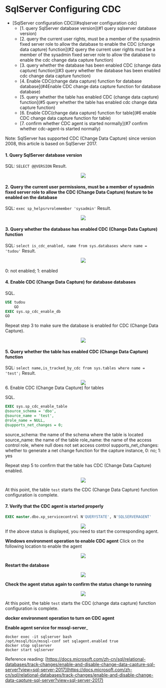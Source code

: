 # SqlServer Configuring CDC

<!-- TOC -->

- [SqlServer configuration CDC](#sqlserver configuration cdc)
    - [1. query SqlServer database version](#1 query sqlserver database version)
    - [2. query the current user rights, must be a member of the sysadmin fixed server role to allow the database to enable the CDC (change data capture) function](#2 query the current user rights must be a member of the sysadmin fixed server role to allow the database to enable the cdc change data capture function)
    - [3. query whether the database has been enabled CDC (change data capture) function](#3 query whether the database has been enabled cdc change data capture function)
    - [4. Enable CDC(change data capture) function for database database](#4Enable CDC change data capture function for database database)
    - [5. query whether the table has enabled CDC (change data capture) function](#5 query whether the table has enabled cdc change data capture function)
    - [6. Enable CDC(change data capture) function for table](#6 enable CDC change data capture function for table)
    - [7. confirm whether CDC agent is started normally](#7 confirm whether cdc-agent-is started normally)

Note: SqlServer has supported CDC (Change Data Capture) since version 2008, this article is based on SqlServer 2017.

<!-- /TOC -->

#### 1. Query SqlServer database version

SQL: `SELECT @@VERSION`
Result.

<div align=center>
  <img src="../../images/SqlserverCDC/Sqlserver1.png" />
</div>

#### 2. Query the current user permissions, must be a member of sysadmin fixed server role to allow the CDC (Change Data Capture) feature to be enabled on the database

SQL: `exec sp_helpsrvrolemember 'sysadmin'`
Result.

<div align=center>
<img src="../../images/SqlserverCDC/Sqlserver2.png" />
</div>

#### 3. Query whether the database has enabled CDC (Change Data Capture) function

SQL: `select is_cdc_enabled, name from sys.databases where name = 'tudou'`
Result.

<div align=center>
<img src="../../images/SqlserverCDC/Sqlserver3.png" />
</div>
<br/>
0: not enabled; 1: enabled

#### 4. Enable CDC (Change Data Capture) for database databases

SQL.

```sql
USE tudou
    GO  
EXEC sys.sp_cdc_enable_db  
GO  
```

Repeat step 3 to make sure the database is enabled for CDC (Change Data Capture).

<div align=center>
<img src="../../images/SqlserverCDC/Sqlserver4.png" />
</div>

#### 5. Query whether the table has enabled CDC (Change Data Capture) function

SQL: `select name,is_tracked_by_cdc from sys.tables where name = 'test';`
Result.

<div align=center>
<img src="../../images/SqlserverCDC/Sqlserver5.png" />
</div
0: not enabled; 1: enabled

#### 6. Enable CDC (Change Data Capture) for tables    

SQL.

```sql
EXEC sys.sp_cdc_enable_table 
@source_schema = 'dbo', 
@source_name = 'test', 
@role_name = NULL, 
@supports_net_changes = 0;
```

source_schema: the name of the schema where the table is located source_name: the name of the table role_name: the name of the access control role, where null does not set access control supports_net_changes: whether to generate a net change function for the capture instance, 0: no; 1: yes

Repeat step 5 to confirm that the table has CDC (Change Data Capture) enabled.

<div align=center>
<img src="../../images/SqlserverCDC/Sqlserver6.png" />
</div>

At this point, the table `test` starts the CDC (Change Data Capture) function configuration is complete.

#### 7. Verify that the CDC agent is started properly

```sql
EXEC master.dbo.xp_servicecontrol N'QUERYSTATE', N'SQLSERVERAGENT'
```

<div align=center>
<img src="../../images/SqlserverCDC/Sqlserver16.png" />
</div>
If the above status is displayed, you need to start the corresponding agent.

**Windows environment operation to enable CDC agent**
Click on the following location to enable the agent

<div align=center>
<img src="../../images/SqlserverCDC/Sqlserver17.png" />
</div>

**Restart the database**

<div align=center>
<img src="../../images/SqlserverCDC/Sqlserver18.png" />
</div>

**Check the agent status again to confirm the status change to running**

<div align=center>
<img src="../../images/SqlserverCDC/Sqlserver19.png" />
</div>

At this point, the table `test` starts the CDC (change data capture) function configuration is complete.

**docker environment operation to turn on CDC agent**

**Enable agent service for mssql-server**_

```shell
docker exec -it sqlserver bash
/opt/mssql/bin/mssql-conf set sqlagent.enabled true
docker stop sqlserver
docker start sqlserver
```

Reference reading: [https://docs.microsoft.com/zh-cn/sql/relational-databases/track-changes/enable-and-disable-change-data-capture-sql-server?view=sql-server-2017](https://docs.microsoft.com/zh-cn/sql/relational-databases/track-changes/enable-and-disable-change-data-capture-sql-server?view=sql-server-2017)
